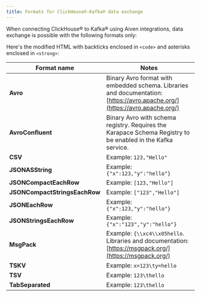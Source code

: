 ```yaml
---
title: Formats for ClickHouse®-Kafka® data exchange
---
```


When connecting ClickHouse® to Kafka® using Aiven integrations, data
exchange is possible with the following formats only:

Here's the modified HTML with backticks enclosed in `<code>` and asterisks enclosed in `<strong>`:

| Format name                   | Notes                                                                                                                      |
| ----------------------------- | -------------------------------------------------------------------------------------------------------------------------- |
| **Avro**                      | Binary Avro format with embedded schema. Libraries and documentation: [https://avro.apache.org/](https://avro.apache.org/) |
| **AvroConfluent**             | Binary Avro with schema registry. Requires the Karapace Schema Registry to be enabled in the Kafka service.                |
| **CSV**                       | Example: `123,"Hello"`                                                                                                     |
| **JSONASString**              | Example: `{"x":123,"y":"hello"}`                                                                                           |
| **JSONCompactEachRow**        | Example: `[123,"Hello"]`                                                                                                   |
| **JSONCompactStringsEachRow** | Example: `["123","Hello"]`                                                                                                 |
| **JSONEachRow**               | Example: `{"x":123,"y":"hello"}`                                                                                           |
| **JSONStringsEachRow**        | Example: `{"x":"123","y":"hello"}`                                                                                         |
| **MsgPack**                   | Example: `{\\xc4\\x05hello`. Libraries and documentation: [https://msgpack.org/](https://msgpack.org/)                     |
| **TSKV**                      | Example: `x=123\ty=hello`                                                                                                  |
| **TSV**                       | Example: `123\thello`                                                                                                      |
| **TabSeparated**              | Example: `123\thello`                                                                                                      |
